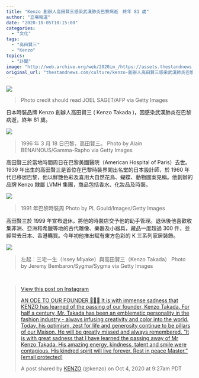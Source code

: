 ```yaml
---
title: "Kenzo 創辦人高田賢三感染武漢肺炎巴黎病逝　終年 81 歲"
author: "立場報道"
date: "2020-10-05T10:15:00"
categories:
  - "文化"
tags:
  - "高田賢三"
  - "Kenzo"
topics:
  - "訃聞"
image: "http://web.archive.org/web/2020im_/https://assets.thestandnews.com/media/photos/Untitled-11111-01_hOzby_XSAABtu.png"
original_url: "thestandnews.com/culture/kenzo-創辦人高田賢三感染武漢肺炎巴黎病逝-終年-81-歲"
---
```

![](http://web.archive.org/web/2020im_/https://assets.thestandnews.com/media/photos/Untitled-11111-01_hOzby_XSAABtu.png)
> Photo credit should read JOEL SAGET/AFP via Getty Images

日本時裝品牌 Kenzo 創辦人高田賢三 ( Kenzo Takada )，因感染武漢肺炎在巴黎病逝，終年 81 歲。

![](http://web.archive.org/web/2020im_/https://assets.thestandnews.com/media/photos/GettyImages-108391017_YyMb7_P84XnKc.jpg)
> 1996 年 3 月 18 日巴黎，高田賢三。 Photo by Alain BENAINOUS/Gamma-Rapho via Getty Images

高田賢三於當地時間周日在巴黎美國醫院（American Hospital of Paris）去世。1939 年出生的高田賢三是首位在巴黎時裝界闖出名堂的日本設計師，於 1960 年代已移居巴黎，他以鮮艷色彩及喜用大自然花鳥、蝴蝶、動物圖案見稱。他創辦的品牌 Kenzo 隸屬 LVMH 集團，商品包括香水、化妝品及時裝。

![](http://web.archive.org/web/2020im_/https://assets.thestandnews.com/media/photos/GettyImages-1001615320_n1NcC_CwQzXk0.jpg)
> 1991 年巴黎時裝周 Photo by PL Gould/Images/Getty Images

高田賢三於 1999 年宣布退休，將他的時裝店交予他的助手管理。退休後他喜歡收集非洲、亞洲和希臘等地的古代雕像、樂器及小器具，藏品一度超過 300 件，並經常去日本、香港購買。今年初他推出賦有東方色彩的 K 三系列家居裝飾。  
  

![](http://web.archive.org/web/2020im_/https://assets.thestandnews.com/media/photos/GettyImages-612603828_6ifoS_bXkGr3T.jpg)
> 左起：三宅一生（Issey Miyake）與高田賢三（Kenzo Takada） Photo by Jeremy Bembaron/Sygma/Sygma via Getty Images

  
 

> [](http://web.archive.org/web/20211229132628/https://www.instagram.com/p/CF7aTBoF-5N/?utm_source=ig_embed&utm_campaign=loading)
> 
> [View this post on Instagram](http://web.archive.org/web/20211229132628/https://www.instagram.com/p/CF7aTBoF-5N/?utm_source=ig_embed&utm_campaign=loading)
> 
> [AN ODE TO OUR FOUNDER 🙏🏻🖤 It is with immense sadness that KENZO has learned of the passing of our founder, Kenzo Takada. For half a century, Mr. Takada has been an emblematic personality in the fashion industry - always infusing creativity and color into the world. Today, his optimism, zest for life and generosity continue to be pillars of our Maison. He will be greatly missed and always remembered. “It is with great sadness that I have learned the passing away of Mr Kenzo Takada. His amazing energy, kindness, talent and smile were contagious. His kindred spirit will live forever. Rest in peace Master.” \[email protected\]](http://web.archive.org/web/20211229132628/https://www.instagram.com/p/CF7aTBoF-5N/?utm_source=ig_embed&utm_campaign=loading)
> 
> A post shared by [KENZO](http://web.archive.org/web/20211229132628/https://www.instagram.com/kenzo/?utm_source=ig_embed&utm_campaign=loading) (@kenzo) on Oct 4, 2020 at 9:27am PDT